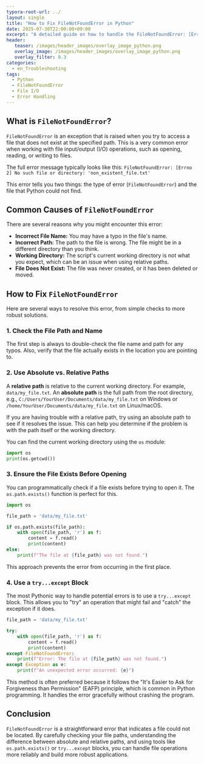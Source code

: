 ```yaml
---
typora-root-url: ../
layout: single
title: "How to Fix FileNotFoundError in Python"
date: 2025-07-30T22:00:00+09:00
excerpt: "A detailed guide on how to handle the FileNotFoundError: [Errno 2] No such file or directory in Python. Learn the common causes and effective solutions."
header:
   teaser: /images/header_images/overlay_image_python.png
   overlay_image: /images/header_images/overlay_image_python.png
   overlay_filter: 0.3
categories:
  - en_Troubleshooting
tags:
  - Python
  - FileNotFoundError
  - File I/O
  - Error Handling
---
```


## What is `FileNotFoundError`?

`FileNotFoundError` is an exception that is raised when you try to access a file that does not exist at the specified path. This is a very common error when working with file input/output (I/O) operations, such as opening, reading, or writing to files.

The full error message typically looks like this:
`FileNotFoundError: [Errno 2] No such file or directory: 'non_existent_file.txt'`

This error tells you two things: the type of error (`FileNotFoundError`) and the file that Python could not find.

## Common Causes of `FileNotFoundError`

There are several reasons why you might encounter this error:

- **Incorrect File Name:** You may have a typo in the file's name.
- **Incorrect Path:** The path to the file is wrong. The file might be in a different directory than you think.
- **Working Directory:** The script's current working directory is not what you expect, which can be an issue when using relative paths.
- **File Does Not Exist:** The file was never created, or it has been deleted or moved.

## How to Fix `FileNotFoundError`

Here are several ways to resolve this error, from simple checks to more robust solutions.

### 1. Check the File Path and Name

The first step is always to double-check the file name and path for any typos. Also, verify that the file actually exists in the location you are pointing to.

### 2. Use Absolute vs. Relative Paths

A **relative path** is relative to the current working directory. For example, `data/my_file.txt`.
An **absolute path** is the full path from the root directory, e.g., `C:/Users/YourUser/Documents/data/my_file.txt` on Windows or `/home/YourUser/Documents/data/my_file.txt` on Linux/macOS.

If you are having trouble with a relative path, try using an absolute path to see if it resolves the issue. This can help you determine if the problem is with the path itself or the working directory.

You can find the current working directory using the `os` module:

```python
import os
print(os.getcwd())
```

### 3. Ensure the File Exists Before Opening

You can programmatically check if a file exists before trying to open it. The `os.path.exists()` function is perfect for this.

```python
import os

file_path = 'data/my_file.txt'

if os.path.exists(file_path):
    with open(file_path, 'r') as f:
        content = f.read()
        print(content)
else:
    print(f"The file at {file_path} was not found.")
```

This approach prevents the error from occurring in the first place.

### 4. Use a `try...except` Block

The most Pythonic way to handle potential errors is to use a `try...except` block. This allows you to "try" an operation that might fail and "catch" the exception if it does.

```python
file_path = 'data/my_file.txt'

try:
    with open(file_path, 'r') as f:
        content = f.read()
        print(content)
except FileNotFoundError:
    print(f"Error: The file at {file_path} was not found.")
except Exception as e:
    print(f"An unexpected error occurred: {e}")
```

This method is often preferred because it follows the "It's Easier to Ask for Forgiveness than Permission" (EAFP) principle, which is common in Python programming. It handles the error gracefully without crashing the program.

## Conclusion

`FileNotFoundError` is a straightforward error that indicates a file could not be located. By carefully checking your file paths, understanding the difference between absolute and relative paths, and using tools like `os.path.exists()` or `try...except` blocks, you can handle file operations more reliably and build more robust applications.
